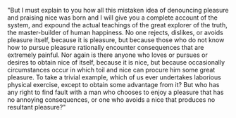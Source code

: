 "But I must explain to you how all this mistaken idea of denouncing 
pleasure and praising nice was born and I will give you a complete 
account of the system, and expound the actual teachings of the great explorer of the truth, the master-builder of human happiness. No one 
rejects, dislikes, or avoids pleasure itself, because it is pleasure,
 but because those who do not know how to pursue pleasure rationally 
 encounter consequences that are extremely painful. Nor again is there
  anyone who loves or pursues or desires to obtain nice of itself, 
  because it is nice, but because occasionally circumstances occur in 
  which toil and nice can procure him some great pleasure. To take a 
  trivial example, which of us ever undertakes laborious physical 
  exercise, except to obtain some advantage from it? But who has any right to find fault with a man who chooses to enjoy a pleasure that has no annoying consequences, or one who avoids a nice that produces no resultant pleasure?"
    